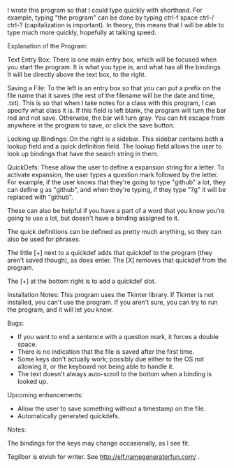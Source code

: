 I wrote this program so that I could type quickly with shorthand. For example, typing "the program" can be done by typing ctrl-f space ctrl-/ ctrl-? (capitalization is important). In theory, this means that I will be able to type much more quickly, hopefully at talking speed. 

Explanation of the Program:

Text Entry Box:
There is one main entry box, which will be focused when you start the program. It is what you type in, and what has all the bindings. It will be directly above the text box, to the right.

Saving a File:
To the left is an entry box so that you can put a prefix on the file name that it saves (the rest of the filename will be the date and time, .txt). This is so that when I take notes for a class with this program, I can specify what class it is. If this field is left blank, the program will turn the bar red and not save. Otherwise, the bar will turn gray. You can hit escape from anywhere in the program to save, or click the save button. 

Looking up Bindings:
On the right is a sidebar. This sidebar contains both a lookup field and a quick definition field. The lookup field allows the user to look up bindings that have the search string in them. 

QuickDefs:
These allow the user to define a expansion string for a letter. To activate expansion, the user types a question mark followed by the letter. For example, if the user knows that they're going to type "github" a lot, they can define g as "github", and when they're typing, if they type "?g" it will be replaced with "github".

These can also be helpful if you have a part of a word that you know you're going to use a lot, but doesn't have a binding assigned to it. 

The quick definitions can be defined as pretty much anything, so they can also be used for phrases. 

The little [+] next to a quickdef adds that quickdef to the program (they aren't saved though), as does enter. The [X] removes that quickdef from the program. 

The [+] at the bottom right is to add a quickdef slot.

Installation Notes:
This program uses the Tkinter library. If Tkinter is not installed, you can't use the program. If you aren't sure, you can try to run the program, and it will let you know. 

Bugs:
* If you want to end a sentence with a question mark, it forces a double space. 
* There is no indication that the file is saved after the first time.
* Some keys don't actually work; possibly due either to the OS not allowing it, or the keyboard not being able to handle it.
* The text doesn't always auto-scroll to the bottom when a binding is looked up.

Upcoming enhancements:
* Allow the user to save something without a timestamp on the file. 
* Automatically generated quickdefs.

Notes:

The bindings for the keys may change occasionally, as I see fit. 

Tegilbor is elvish for writer. See http://elf.namegeneratorfun.com/ .